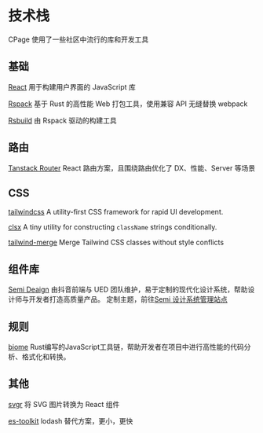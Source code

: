 # 技术栈
CPage 使用了一些社区中流行的库和开发工具

## 基础

  [React](https://react.dev/)
  用于构建用户界面的 JavaScript 库

  [Rspack](https://github.com/web-infra-dev/rspack)
  基于 Rust 的高性能 Web 打包工具，使用兼容 API 无缝替换 webpack

  [Rsbuild](https://github.com/web-infra-dev/rsbuild)
  由 Rspack 驱动的构建工具

## 路由
  [Tanstack Router](https://github.com/tanstack/router)
  React 路由方案，且围绕路由优化了 DX、性能、Server 等场景

## CSS
  [tailwindcss](https://github.com/tailwindlabs/tailwindcss)
  A utility-first CSS framework for rapid UI development.

  [clsx](https://github.com/lukeed/clsx)
  A tiny utility for constructing `className` strings conditionally.

  [tailwind-merge](https://github.com/dcastil/tailwind-merge)
  Merge Tailwind CSS classes without style conflicts

## 组件库
  [Semi Deaign](https://github.com/DouyinFE/semi-design)
  由抖音前端与 UED 团队维护，易于定制的现代化设计系统，帮助设计师与开发者打造高质量产品。
  定制主题，前往[Semi 设计系统管理站点](https://semi.design/dsm/)

## 规则
[biome](https://github.com/biomejs/biome)
Rust编写的JavaScript工具链，帮助开发者在项目中进行高性能的代码分析、格式化和转换。

## 其他
 [svgr](https://react-svgr.com/)
 将 SVG 图片转换为 React 组件

 [es-toolkit](https://github.com/toss/es-toolkit)
 lodash 替代方案，更小，更快

 

